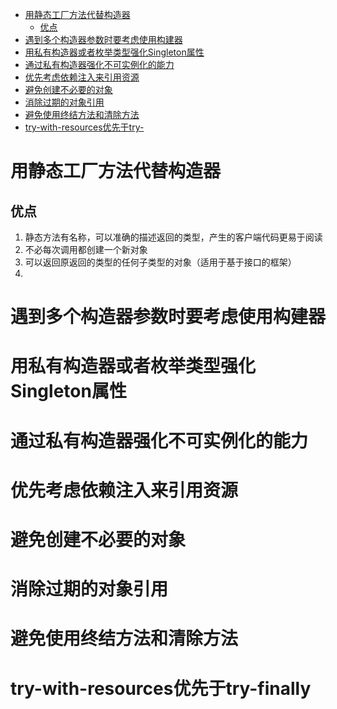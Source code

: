 <!-- TOC -->

- [用静态工厂方法代替构造器](#%E7%94%A8%E9%9D%99%E6%80%81%E5%B7%A5%E5%8E%82%E6%96%B9%E6%B3%95%E4%BB%A3%E6%9B%BF%E6%9E%84%E9%80%A0%E5%99%A8)
    - [优点](#%E4%BC%98%E7%82%B9)
- [遇到多个构造器参数时要考虑使用构建器](#%E9%81%87%E5%88%B0%E5%A4%9A%E4%B8%AA%E6%9E%84%E9%80%A0%E5%99%A8%E5%8F%82%E6%95%B0%E6%97%B6%E8%A6%81%E8%80%83%E8%99%91%E4%BD%BF%E7%94%A8%E6%9E%84%E5%BB%BA%E5%99%A8)
- [用私有构造器或者枚举类型强化Singleton属性](#%E7%94%A8%E7%A7%81%E6%9C%89%E6%9E%84%E9%80%A0%E5%99%A8%E6%88%96%E8%80%85%E6%9E%9A%E4%B8%BE%E7%B1%BB%E5%9E%8B%E5%BC%BA%E5%8C%96singleton%E5%B1%9E%E6%80%A7)
- [通过私有构造器强化不可实例化的能力](#%E9%80%9A%E8%BF%87%E7%A7%81%E6%9C%89%E6%9E%84%E9%80%A0%E5%99%A8%E5%BC%BA%E5%8C%96%E4%B8%8D%E5%8F%AF%E5%AE%9E%E4%BE%8B%E5%8C%96%E7%9A%84%E8%83%BD%E5%8A%9B)
- [优先考虑依赖注入来引用资源](#%E4%BC%98%E5%85%88%E8%80%83%E8%99%91%E4%BE%9D%E8%B5%96%E6%B3%A8%E5%85%A5%E6%9D%A5%E5%BC%95%E7%94%A8%E8%B5%84%E6%BA%90)
- [避免创建不必要的对象](#%E9%81%BF%E5%85%8D%E5%88%9B%E5%BB%BA%E4%B8%8D%E5%BF%85%E8%A6%81%E7%9A%84%E5%AF%B9%E8%B1%A1)
- [消除过期的对象引用](#%E6%B6%88%E9%99%A4%E8%BF%87%E6%9C%9F%E7%9A%84%E5%AF%B9%E8%B1%A1%E5%BC%95%E7%94%A8)
- [避免使用终结方法和清除方法](#%E9%81%BF%E5%85%8D%E4%BD%BF%E7%94%A8%E7%BB%88%E7%BB%93%E6%96%B9%E6%B3%95%E5%92%8C%E6%B8%85%E9%99%A4%E6%96%B9%E6%B3%95)
- [try-with-resources优先于try-](#try-with-resources%E4%BC%98%E5%85%88%E4%BA%8Etry-)

<!-- /TOC -->
# 用静态工厂方法代替构造器
## 优点
1. 静态方法有名称，可以准确的描述返回的类型，产生的客户端代码更易于阅读
2. 不必每次调用都创建一个新对象
3. 可以返回原返回的类型的任何子类型的对象（适用于基于接口的框架）
4. 



# 遇到多个构造器参数时要考虑使用构建器

# 用私有构造器或者枚举类型强化Singleton属性

# 通过私有构造器强化不可实例化的能力

# 优先考虑依赖注入来引用资源

# 避免创建不必要的对象

# 消除过期的对象引用

# 避免使用终结方法和清除方法

# try-with-resources优先于try-finally